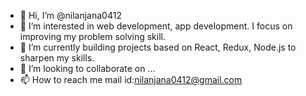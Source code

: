 - 👋 Hi, I’m @nilanjana0412
- 👀 I’m interested in web development, app development. I focus on improving my problem solving skill.
- 🌱 I’m currently building projects based on React, Redux, Node.js to sharpen my skills.
- 💞️ I’m looking to collaborate on ...
- 📫 How to reach me mail id:nilanjana0412@gmail.com

<!---
nilanjana0412/nilanjana0412 is a ✨ special ✨ repository because its `README.md` (this file) appears on your GitHub profile.
You can click the Preview link to take a look at your changes.
--->
